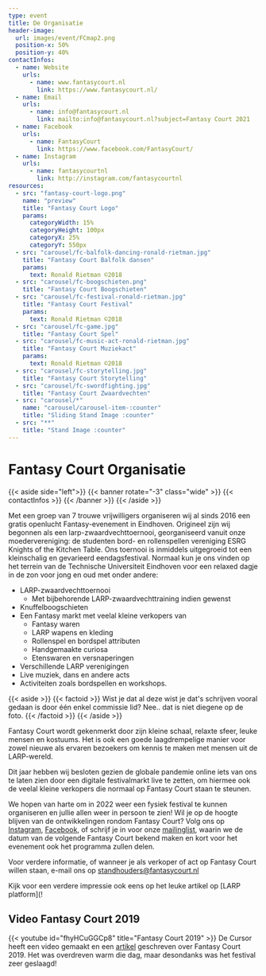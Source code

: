 ```yaml
---
type: event
title: De Organisatie
header-image:
  url: images/event/FCmap2.png
  position-x: 50%
  position-y: 40%
contactInfos:
  - name: Website
    urls:
      - name: www.fantasycourt.nl
        link: https://www.fantasycourt.nl/
  - name: Email
    urls:
      - name: info@fantasycourt.nl
        link: mailto:info@fantasycourt.nl?subject=Fantasy Court 2021
  - name: Facebook
    urls:
      - name: FantasyCourt
        link: https://www.facebook.com/FantasyCourt/
  - name: Instagram
    urls:
      - name: fantasycourtnl
        link: http://instagram.com/fantasycourtnl
resources:
  - src: "fantasy-court-logo.png"
    name: "preview"
    title: "Fantasy Court Logo"
    params:
      categoryWidth: 15%
      categoryHeight: 100px
      categoryX: 25%
      categoryY: 550px
  - src: "carousel/fc-balfolk-dancing-ronald-rietman.jpg"
    title: "Fantasy Court Balfolk dansen"
    params:
      text: Ronald Rietman ©2018
  - src: "carousel/fc-boogschieten.png"
    title: "Fantasy Court Boogschieten"
  - src: "carousel/fc-festival-ronald-rietman.jpg"
    title: "Fantasy Court Festival"
    params:
      text: Ronald Rietman ©2018
  - src: "carousel/fc-game.jpg"
    title: "Fantasy Court Spel"
  - src: "carousel/fc-music-act-ronald-rietman.jpg"
    title: "Fantasy Court Muziekact"
    params:
      text: Ronald Rietman ©2018
  - src: "carousel/fc-storytelling.jpg"
    title: "Fantasy Court Storytelling"
  - src: "carousel/fc-swordfighting.jpg"
    title: "Fantasy Court Zwaardvechten"
  - src: "carousel/*"
    name: "carousel/carousel-item-:counter"
    title: "Sliding Stand Image :counter"
  - src: "**"
    title: "Stand Image :counter"
---
```


# Fantasy Court Organisatie
{{< aside side="left">}}
  {{< banner rotate="-3" class="wide" >}}
      {{< contactInfos >}}
  {{< /banner >}}
{{< /aside >}}

Met een groep van 7 trouwe vrijwilligers organiseren wij al sinds 2016 een gratis openlucht Fantasy-evenement in Eindhoven. Origineel zijn wij begonnen als een larp-zwaardvechttoernooi, georganiseerd vanuit onze moedervereniging: de studenten bord- en rollenspellen vereniging ESRG Knights of the Kitchen Table. Ons toernooi is inmiddels uitgegroeid tot een kleinschalig en gevarieerd eendagsfestival. Normaal kun je ons vinden op het terrein van de Technische Universiteit Eindhoven voor een relaxed dagje in de zon voor jong en oud met onder andere:

- LARP-zwaardvechttoernooi
    * Met bijbehorende LARP-zwaardvechttraining indien gewenst
- Knuffelboogschieten
- Een Fantasy markt met veelal kleine verkopers van
    * Fantasy waren
    * LARP wapens en kleding
    * Rollenspel en bordspel attributen
    * Handgemaakte curiosa
    * Etenswaren en versnaperingen
- Verschillende LARP verenigingen
- Live muziek, dans en andere acts
- Activiteiten zoals bordspellen en workshops.

{{< aside >}}
    {{< factoid >}}
        Wist je dat al deze wist je dat's schrijven vooral gedaan is door één enkel commissie lid? Nee.. dat is niet diegene op de foto.
    {{< /factoid >}}
{{< /aside >}}

Fantasy Court wordt gekenmerkt door zijn kleine schaal, relaxte sfeer, leuke mensen en kostuums. Het is ook een goede laagdrempelige manier voor zowel nieuwe als ervaren bezoekers om kennis te maken met mensen uit de LARP-wereld.

Dit jaar hebben wij besloten gezien de globale pandemie online iets van ons te laten zien door een digitale festivalmarkt live te zetten, om hiermee ook de veelal kleine verkopers die normaal op Fantasy Court staan te steunen.

We hopen van harte om in 2022 weer een fysiek festival te kunnen organiseren en jullie allen weer in persoon te zien! Wil je op de hoogte blijven van de ontwikkelingen rondom Fantasy Court? Volg ons op [Instagram](http://instagram.com/fantasycourtnl), [Facebook](https://www.facebook.com/FantasyCourt/), of schrijf je in voor onze [mailinglist](https://forms.gle/1T6a1Wv6jVgPEF7m9), waarin we de datum van de volgende Fantasy Court bekend maken en kort voor het evenement ook het programma zullen delen.

Voor verdere informatie, of wanneer je als verkoper of act op Fantasy Court willen staan, e-mail ons op [standhouders@fantasycourt.nl](mailto:standhouders@fantasycourt.nl)

Kijk voor een verdere impressie ook eens op het leuke artikel op [LARP platform](!

## Video Fantasy Court 2019
{{< youtube id="fhyHCuGGCp8" title="Fantasy Court 2019" >}}
De Cursor heeft een video gemaakt en een [artikel](https://www.cursor.tue.nl/en/news/2019/juni/week-1/its-not-the-size-of-the-sword-that-matters-my-boy) geschreven over Fantasy Court 2019. Het was overdreven warm die dag, maar desondanks was het festival zeer geslaagd!
